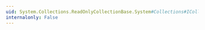 ```yaml
---
uid: System.Collections.ReadOnlyCollectionBase.System#Collections#ICollection#SyncRoot
internalonly: False
---
```

